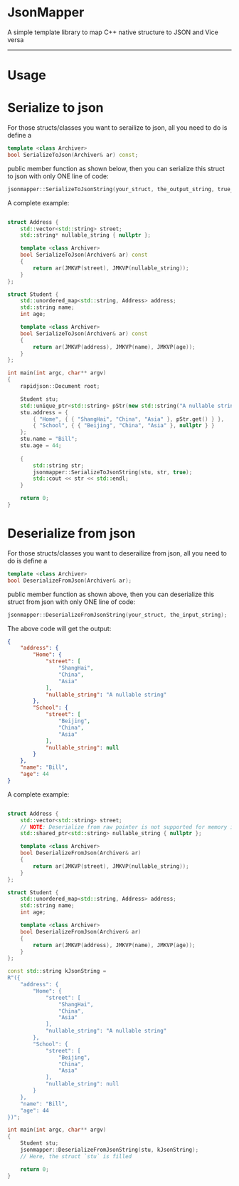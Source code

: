 # JsonMapper
A simple template library to map C++ native structure to JSON and Vice versa

----

# Usage

# Serialize to json

For those structs/classes you want to serailize to json, all you need to do is define a 

```C++
template <class Archiver>
bool SerializeToJson(Archiver& ar) const;
```
public member function as shown below, then you can serialize this struct to json with only ONE line of code: 
```C++
jsonmapper::SerializeToJsonString(your_struct, the_output_string, true_if_you_want_pretty_print);
```


A complete example:

```C++

struct Address {
    std::vector<std::string> street;
    std::string* nullable_string { nullptr };

    template <class Archiver>
    bool SerializeToJson(Archiver& ar) const
    {
        return ar(JMKVP(street), JMKVP(nullable_string));
    }
};

struct Student {
    std::unordered_map<std::string, Address> address;
    std::string name;
    int age;

    template <class Archiver>
    bool SerializeToJson(Archiver& ar) const
    {
        return ar(JMKVP(address), JMKVP(name), JMKVP(age));
    }
};

int main(int argc, char** argv)
{
    rapidjson::Document root;

    Student stu;
    std::unique_ptr<std::string> pStr(new std::string("A nullable string"));
    stu.address = {
        { "Home", { { "ShangHai", "China", "Asia" }, pStr.get() } },
        { "School", { { "Beijing", "China", "Asia" }, nullptr } }
    };
    stu.name = "Bill";
    stu.age = 44;
    
    {
        std::string str;
        jsonmapper::SerializeToJsonString(stu, str, true);
        std::cout << str << std::endl;
    }

    return 0;
}


```

# Deserialize from json

For those structs/classes you want to deserailize from json, all you need to do is define a 

```C++
template <class Archiver>
bool DeserializeFromJson(Archiver& ar);
```
public member function as shown above, then you can deserialize this struct from json with only ONE line of code: 
```C++
jsonmapper::DeserializeFromJsonString(your_struct, the_input_string);
```

The above code will get the output:

```json
{
    "address": {
        "Home": {
            "street": [
                "ShangHai",
                "China",
                "Asia"
            ],
            "nullable_string": "A nullable string"
        },
        "School": {
            "street": [
                "Beijing",
                "China",
                "Asia"
            ],
            "nullable_string": null
        }
    },
    "name": "Bill",
    "age": 44
}
```


A complete example:


```C++

struct Address {
    std::vector<std::string> street;
    // NOTE: Deserialize from raw pointer is not supported for memory issue
    std::shared_ptr<std::string> nullable_string { nullptr };

    template <class Archiver>
    bool DeserializeFromJson(Archiver& ar)
    {
        return ar(JMKVP(street), JMKVP(nullable_string));
    }
};

struct Student {
    std::unordered_map<std::string, Address> address;
    std::string name;
    int age;

    template <class Archiver>
    bool DeserializeFromJson(Archiver& ar)
    {
        return ar(JMKVP(address), JMKVP(name), JMKVP(age));
    }
};

const std::string kJsonString =
R"({
    "address": {
        "Home": {
            "street": [
                "ShangHai",
                "China",
                "Asia"
            ],
            "nullable_string": "A nullable string"
        },
        "School": {
            "street": [
                "Beijing",
                "China",
                "Asia"
            ],
            "nullable_string": null
        }
    },
    "name": "Bill",
    "age": 44
})";

int main(int argc, char** argv)
{
    Student stu;
    jsonmapper::DeserializeFromJsonString(stu, kJsonString);
    // Here, the struct `stu` is filled

    return 0;
}
```